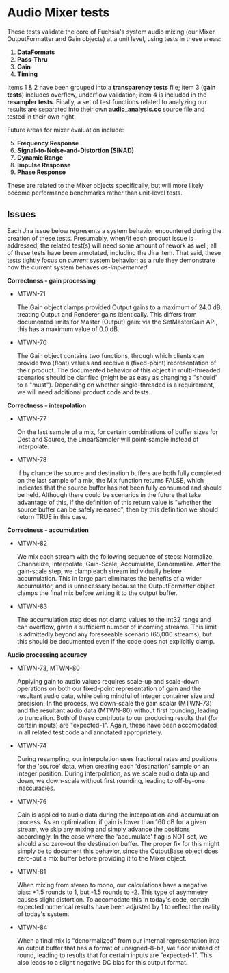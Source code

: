 # Audio Mixer tests

These tests validate the core of Fuchsia's system audio mixing (our Mixer,
OutputFormatter and Gain objects) at a unit level, using tests in these areas:

1) **DataFormats**
2) **Pass-Thru**
3) **Gain**
4) **Timing**

Items 1 & 2 have been grouped into a __transparency tests__ file; item 3
(__gain tests__) includes overflow, underflow validation; item 4 is included
in the __resampler tests__. Finally, a set of test functions related to
analyzing our results are separated into their own __audio_analysis.cc__ source
file and tested in their own right.

Future areas for mixer evaluation include:

5) **Frequency Response**
6) **Signal-to-Noise-and-Distortion (SINAD)**
7) **Dynamic Range**
8) **Impulse Response**
9) **Phase Response**

These are related to the Mixer objects specifically, but will more likely
become performance benchmarks rather than unit-level tests.

## Issues

Each Jira issue below represents a system behavior encountered during the
creation of these tests. Presumably, when/if each product issue is addressed,
the related test(s) will need some amount of rework as well; all of these
tests have been annotated, including the Jira item. That said, these tests
tightly focus on _current_ system behavior; as a rule they demonstrate how
the current system behaves _as-implemented_.

**Correctness - gain processing**

*   MTWN-71

    The Gain object clamps provided Output gains to a maximum of 24.0 dB,
treating Output and Renderer gains identically. This differs from documented
limits for Master (Output) gain: via the SetMasterGain API, this has a maximum
value of 0.0 dB.

*   MTWN-70

    The Gain object contains two functions, through which clients can provide
two (float) values and receive a (fixed-point) representation of their product.
The documented behavior of this object in multi-threaded scenarios should be
clarified (might be as easy as changing a "should" to a "must"). Depending on
whether single-threaded is a requirement, we will need additional product code
and tests.

**Correctness - interpolation**

*   MTWN-77

    On the last sample of a mix, for certain combinations of buffer sizes for
Dest and Source, the LinearSampler will point-sample instead of interpolate.

*   MTWN-78

    If by chance the source and destination buffers are both fully completed on
the last sample of a mix, the Mix function returns FALSE, which indicates that
the source buffer has not been fully consumed and should be held. Although
there could be scenarios in the future that take advantage of this, if the
definition of this return value is "whether the source buffer can be safely
released", then by this definition we should return TRUE in this case.

**Correctness - accumulation**

*   MTWN-82

    We mix each stream with the following sequence of steps: Normalize,
Channelize, Interpolate, Gain-Scale, Accumulate, Denormalize. After the
gain-scale step, we clamp each stream individually before accumulation. This in
large part eliminates the benefits of a wider accumulator, and is unnecessary
because the OutputFormatter object clamps the final mix before writing it to
the output buffer.

*   MTWN-83

    The accumulation step does not clamp values to the int32 range and can
overflow, given a sufficient number of incoming streams. This limit is
admittedly beyond any foreseeable scenario (65,000 streams), but this should be
documented even if the code does not explicitly clamp.

**Audio processing accuracy**

*   MTWN-73, MTWN-80

    Applying gain to audio values requires scale-up and scale-down operations
on both our fixed-point representation of gain and the resultant audio data,
while being mindful of integer container size and precision. In the process, we
down-scale the gain scalar (MTWN-73) and the resultant audio data (MTWN-80)
without first rounding, leading to truncation. Both of these contribute to our
producing results that (for certain inputs) are "expected-1". Again, these have
been accomodated in all related test code and annotated
appropriately.

*   MTWN-74

    During resampling, our interpolation uses fractional rates and positions
for the 'source' data, when creating each 'destination' sample on an integer
position. During interpolation, as we scale audio data up and down, we
down-scale without first rounding, leading to off-by-one inaccuracies.

*   MTWN-76

    Gain is applied to audio data during the interpolation-and-accumulation
process. As an optimization, if gain is lower than 160 dB for a given stream,
we skip any mixing and simply advance the positions accordingly. In the case
where the 'accumulate' flag is NOT set, we should also zero-out the destination
buffer. The proper fix for this might simply be to document this behavior,
since the OutputBase object does zero-out a mix buffer before providing it to
the Mixer object.

*   MTWN-81

    When mixing from stereo to mono, our calculations have a negative bias:
+1.5 rounds to 1, but -1.5 rounds to -2. This type of asymmetry causes slight
distortion. To accomodate this in today's code, certain expected numerical
results have been adjusted by 1 to reflect the reality of today's system.

*   MTWN-84

    When a final mix is "denormalized" from our internal representation into an
output buffer that has a format of unsigned-8-bit, we floor instead of round,
leading to results that for certain inputs are "expected-1". This also leads to
a slight negative DC bias for this output format.
